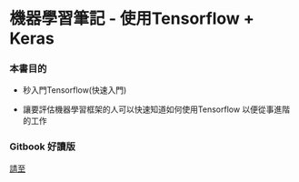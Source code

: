 # 機器學習筆記 - 使用Tensorflow + Keras

### 本書目的

* 秒入門Tensorflow(快速入門)

* 讓要評估機器學習框架的人可以快速知道如何使用Tensorflow
以便從事進階的工作


### Gitbook 好讀版

[請至](https://welson327.gitbooks.io/-tensorflow-keras/content/)